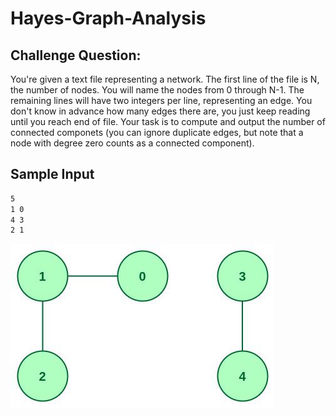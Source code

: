 # Hayes-Graph-Analysis

## Challenge Question:
You're given a text file representing a network. The first line of the file is N, the number of nodes. You will name the nodes from 
0 through N-1. The remaining lines will have two integers per line, representing an edge. You don't know in advance how many edges 
there are, you just keep reading until you reach end of file. Your task is to compute and output the number of connected componets 
(you can ignore duplicate edges, but note that a node with degree zero counts as a connected component).

## Sample Input
```bash
5
1 0
4 3
2 1  
```
![](graph.jpg)
